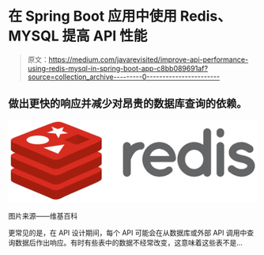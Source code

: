 # 在 Spring Boot 应用中使用 Redis、MYSQL 提高 API 性能

> 原文：<https://medium.com/javarevisited/improve-api-performance-using-redis-mysql-in-spring-boot-app-c8bb089691af?source=collection_archive---------0----------------------->

## 做出更快的响应并减少对昂贵的数据库查询的依赖。

![](img/761772f831bd7ef7bcdcd33fb4bf8f66.png)

图片来源——维基百科

更常见的是，在 API 设计期间，每个 API 可能会在从数据库或外部 API 调用中查询数据后作出响应。有时有些表中的数据不经常改变，这意味着这些表不是…